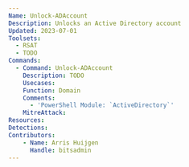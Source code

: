 ```yaml
---
Name: Unlock-ADAccount
Description: Unlocks an Active Directory account
Updated: 2023-07-01
Toolsets:
  - RSAT
  - TODO
Commands:
  - Command: Unlock-ADAccount
    Description: TODO
    Usecases:
    Function: Domain
    Comments:
      - 'PowerShell Module: `ActiveDirectory`'
    MitreAttack:
Resources:
Detections:
Contributors:
    - Name: Arris Huijgen
      Handle: bitsadmin
---
```

